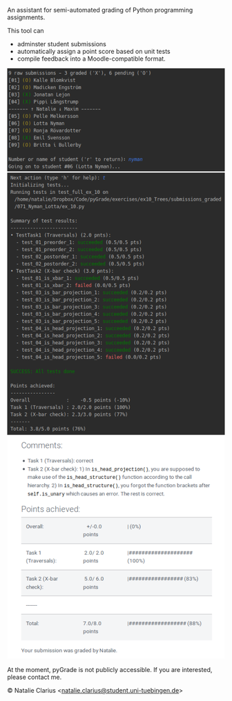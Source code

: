 An assistant for semi-automated grading of Python programming assignments.  

This tool can
  - adminster student submissions  
  - automatically assign a point score based on unit tests  
  - compile feedback into a Moodle-compatible format.
  
 ![pyGrade -- submission overview](doc/img/pyGrade_1_.png)
 ![pyGrade -- test results](doc/img/pyGrade_2.png)
 ![pyGrade -- feedback](doc/img/pyGrade_3.png)

At the moment, pyGrade is not publicly accessible. If you are interested, please contact me.

© Natalie Clarius \<<natalie.clarius@student.uni-tuebingen.de>\>  
